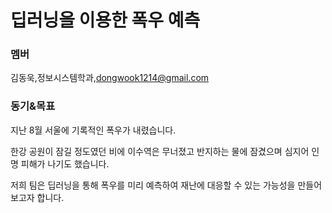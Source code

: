 # 딥러닝을 이용한 폭우 예측
### 멤버

김동욱,정보시스템학과,dongwook1214@gmail.com

### 동기&목표

지난 8월 서울에 기록적인 폭우가 내렸습니다.

한강 공원이 잠길 정도였던 비에 이수역은 무너졌고 반지하는 물에 잠겼으며 심지어 인명 피해가 나기도 했습니다.

저희 팀은 딥러닝을 통해 폭우를 미리 예측하여 재난에 대응할 수 있는 가능성을 만들어보고자 합니다.

